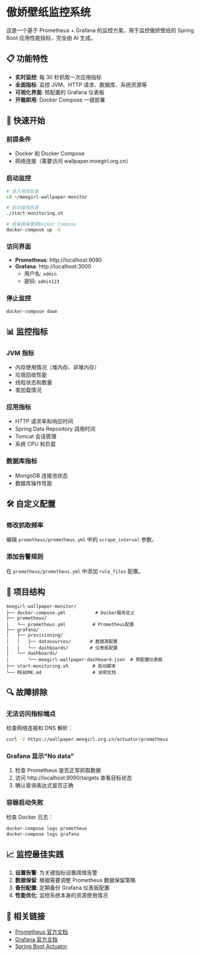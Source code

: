 # 傲娇壁纸监控系统

这是一个基于 Prometheus + Grafana 的监控方案，用于监控傲娇壁纸的 Spring Boot 应用性能指标，完全由 AI 生成。

## 📋 功能特性

-   **实时监控**: 每 30 秒抓取一次应用指标
-   **全面指标**: 监控 JVM、HTTP 请求、数据库、系统资源等
-   **可视化界面**: 预配置的 Grafana 仪表板
-   **开箱即用**: Docker Compose 一键部署

## 🚀 快速开始

### 前提条件

-   Docker 和 Docker Compose
-   网络连接（需要访问 wallpaper.moegirl.org.cn）

### 启动监控

```bash
# 进入项目目录
cd ~/moegirl-wallpaper-monitor

# 启动监控系统
./start-monitoring.sh

# 或者直接使用Docker Compose
docker-compose up -d
```

### 访问界面

-   **Prometheus**: http://localhost:9090
-   **Grafana**: http://localhost:3000
    -   用户名: `admin`
    -   密码: `admin123`

### 停止监控

```bash
docker-compose down
```

## 📊 监控指标

### JVM 指标

-   内存使用情况（堆内存、非堆内存）
-   垃圾回收性能
-   线程状态和数量
-   类加载情况

### 应用指标

-   HTTP 请求率和响应时间
-   Spring Data Repository 调用时间
-   Tomcat 会话管理
-   系统 CPU 和负载

### 数据库指标

-   MongoDB 连接池状态
-   数据库操作性能

## 🛠️ 自定义配置

### 修改抓取频率

编辑 `prometheus/prometheus.yml` 中的 `scrape_interval` 参数。

### 添加告警规则

在 `prometheus/prometheus.yml` 中添加 `rule_files` 配置。

## 📁 项目结构

```
moegirl-wallpaper-monitor/
├── docker-compose.yml           # Docker服务定义
├── prometheus/
│   └── prometheus.yml          # Prometheus配置
├── grafana/
│   ├── provisioning/
│   │   ├── datasources/       # 数据源配置
│   │   └── dashboards/        # 仪表板配置
│   └── dashboards/
│       └── moegirl-wallpaper-dashboard.json  # 预配置仪表板
├── start-monitoring.sh         # 启动脚本
└── README.md                   # 说明文档
```

## 🔍 故障排除

### 无法访问指标端点

检查网络连接和 DNS 解析：

```bash
curl -I https://wallpaper.moegirl.org.cn/actuator/prometheus
```

### Grafana 显示"No data"

1. 检查 Prometheus 是否正常抓取数据
2. 访问 http://localhost:9090/targets 查看目标状态
3. 确认查询表达式是否正确

### 容器启动失败

检查 Docker 日志：

```bash
docker-compose logs prometheus
docker-compose logs grafana
```

## 📈 监控最佳实践

1. **设置告警**: 为关键指标设置阈值告警
2. **数据保留**: 根据需要调整 Prometheus 数据保留策略
3. **备份配置**: 定期备份 Grafana 仪表板配置
4. **性能优化**: 监控系统本身的资源使用情况

## 🔗 相关链接

-   [Prometheus 官方文档](https://prometheus.io/docs/)
-   [Grafana 官方文档](https://grafana.com/docs/)
-   [Spring Boot Actuator](https://docs.spring.io/spring-boot/docs/current/reference/html/actuator.html)
